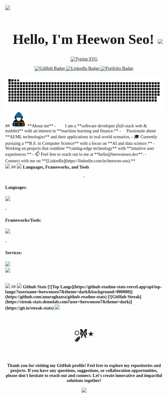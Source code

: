 <!--Heewon Seo's Profile Page-->
<div style="font-family:Garamond">
   <!-- Header text -->
   <img src="https://user-images.githubusercontent.com/73097560/115834477-dbab4500-a447-11eb-908a-139a6edaec5c.gif">
   <div id="user-content-toc">
   <ul align="center">
         <h1 align="center" style="font-size: 45px"><b>Hello, I'm Heewon Seo! </b>
         <img src="https://media.giphy.com/media/hvRJCLFzcasrR4ia7z/giphy.gif" width="35">
   </ul>
   </div>
   <!-- Typing svg -->
   <p align="center">
      <a href="https://git.io/typing-svg"><img src="https://readme-typing-svg.demolab.com?font=Fira+Code&size=38&pause=700&duration=3000&center=true&vCenter=true&width=620&height=60&lines=Heewon+Seo;Software+Developer;Machine+Learning+Enthusiast;+%E0%BC%98%E2%8B%86+Designer+%E2%98%85%E2%8B%86.+%E0%BF%90%E0%BF%94+;" alt="Typing SVG" /></a>
   </p>
   <!-- Badges  -->
   <div id="badges" align="center">
      <a href="https://github.com/heewonseo7">
      <img src="https://img.shields.io/badge/GitHub-100000?style=for-the-badge&logo=github&logoColor=white" alt="GitHub Badge"/>
      </a>
      <a href="https://www.linkedin.com/in/heewon-seo/">
         <img src="https://img.shields.io/badge/LinkedIn-blue?style=for-the-badge&logo=linkedin&logoColor=white" alt="LinkedIn Badge"/>
      </a>
      <a href="https://heewonseo7.github.io/portfolio/">
         <img src="https://img.shields.io/badge/website-000000?style=for-the-badge&logo=About.me&logoColor=white" alt="Portfolio Badge"/>
      </a>
   </div>
   <br>
   <!-- Snake svg  -->
   <div align="center">
      <img  src="Assets/grid-snake.svg" alt="snake" />
   </div>
   <!-- General Information -->
   ## <picture><img src = "Assets/about_me.gif" width = 50px></picture> **About me**
   - 👩‍💻 I am a **software developer (full-stack web & mobile)** with an interest in **machine learning and finance.**
   - 🌱 Passionate about **AI/ML technologies** and their applications in real-world scenarios.
   - 🎓 Currently pursuing a **B.S. in Computer Science** with a focus on **AI and data science.**
   - 🚀 Working on projects that combine **cutting-edge technology** with **intuitive user experiences.**
   - 📫 Feel free to reach out to me at **hello@heewonseo.dev**.
   - 👥 Connect with me on **[LinkedIn](https://linkedin.com/in/heewon-seo).**
   <br>
   <img src="https://user-images.githubusercontent.com/73097560/115834477-dbab4500-a447-11eb-908a-139a6edaec5c.gif">
   <!-- Languages/Frameworks/Tools -->
   ## <img src="https://media2.giphy.com/media/QssGEmpkyEOhBCb7e1/giphy.gif?cid=ecf05e47a0n3gi1bfqntqmob8g9aid1oyj2wr3ds3mg700bl&rid=giphy.gif" width ="50"><b> Languages, Frameworks, and Tools</b>
   <div>
   
   <p align="center">
   - <h4> Languages: </h4>
      <p align="left">
         <a href="https://skillicons.dev">
         <img src="https://skillicons.dev/icons?i=py,js,ts,java,cpp,html,css,r&perline=8" />
         </a>
      </p>
   - <h4> Frameworks/Tools: </h4>
      <p align="left">
         <a href="https://skillicons.dev">
         <img src="https://skillicons.dev/icons?i=pytorch,tensorflow,react,nodejs,express,django,flask,bootstrap,redux&perline=9" />
         </a>
      </p>
   - <h4> Services: </h4>
      <p align="left" >
         <a href="https://skillicons.dev">
            <img src="https://skillicons.dev/icons?i=aws,docker,firebase,postgres,mongodb,mysql&perline=6" />
            <br>
            <img src="https://skillicons.dev/icons?i=git,github,linux,vscode,figma&perline=5" />
         </a>
      </p>
      
   <br>
   <img src="https://user-images.githubusercontent.com/73097560/115834477-dbab4500-a447-11eb-908a-139a6edaec5c.gif">
   <!-- GitHub Stats -->
   ## <img src="https://media.giphy.com/media/iY8CRBdQXODJSCERIr/giphy.gif" width="35"><b> Github Stats 
   [![Top Langs](https://github-readme-stats.vercel.app/api/top-langs/?username=heewonseo7&theme=dark&background=000000)](https://github.com/anuraghazra/github-readme-stats)
   [![GitHub Streak](https://streak-stats.demolab.com?user=heewonseo7&theme=dark)](https://git.io/streak-stats)
   <img src="https://user-images.githubusercontent.com/73097560/115834477-dbab4500-a447-11eb-908a-139a6edaec5c.gif">
   <!--end message -->
   <div align="center">
   <p style="font-size: 35px">
   𐦍༘⋆
   </p>
   <p>
   Thank you for visiting my GitHub profile! Feel free to explore my repositories and projects. If you have any questions, suggestions, or collaboration opportunities, please don't hesitate to reach out and connect. Let's create innovative and impactful solutions together!
   </p>
   
   [![](https://visitcount.itsvg.in/api?id=heewonseo7&label=Profile%20Views&color=6&icon=0&pretty=true)](https://visitcount.itsvg.in)
   </div>
</div>
